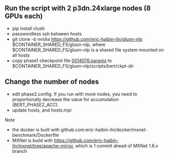 ## Run the script with 2 p3dn.24xlarge nodes (8 GPUs each)
- pip install clush
- passwordless ssh between hosts
- git clone -b nvidia https://github.com/eric-haibin-lin/gluon-nlp $CONTAINER_SHARED_FS/gluon-nlp, where $CONTAINER_SHARED_FS/gluon-nlp is a shared file system mounted on all hosts
- copy phase1 checkpoint file [0014076.params](https://dist-bert.s3.amazonaws.com/demo/pretrain/phase2/0014076.params) to $CONTAINER_SHARED_FS/gluon-nlp/scripts/bert/ckpt-dir

## Change the number of nodes
- edit phase2.config. If you run with more nodes, you need to proportionally decrease the value for accumulation (BERT_PHASE2_ACC).
- update hosts, and hosts.mpi

Note
- the docker is built with github.com:eric-haibin-lin/docker/mxnet-benchmark/Dockerfile
- MXNet is build with https://github.com/eric-haibin-lin/mxnet/tree/apache-mirror, which is 1 commit ahead of MXNet 1.6.x branch
